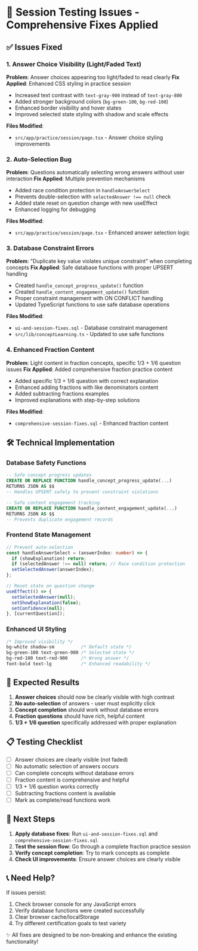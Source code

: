 # 🌸 Session Testing Issues - Comprehensive Fixes Applied

## ✅ Issues Fixed

### 1. **Answer Choice Visibility (Light/Faded Text)**
**Problem**: Answer choices appearing too light/faded to read clearly
**Fix Applied**: Enhanced CSS styling in practice session
- Increased text contrast with `text-gray-900` instead of `text-gray-800`
- Added stronger background colors (`bg-green-100`, `bg-red-100`)
- Enhanced border visibility and hover states
- Improved selected state styling with shadow and scale effects

**Files Modified**: 
- `src/app/practice/session/page.tsx` - Answer choice styling improvements

### 2. **Auto-Selection Bug**
**Problem**: Questions automatically selecting wrong answers without user interaction
**Fix Applied**: Multiple prevention mechanisms
- Added race condition protection in `handleAnswerSelect`
- Prevents double-selection with `selectedAnswer !== null` check
- Added state reset on question change with new useEffect
- Enhanced logging for debugging

**Files Modified**:
- `src/app/practice/session/page.tsx` - Enhanced answer selection logic

### 3. **Database Constraint Errors**
**Problem**: "Duplicate key value violates unique constraint" when completing concepts
**Fix Applied**: Safe database functions with proper UPSERT handling
- Created `handle_concept_progress_update()` function
- Created `handle_content_engagement_update()` function
- Proper constraint management with ON CONFLICT handling
- Updated TypeScript functions to use safe database operations

**Files Modified**:
- `ui-and-session-fixes.sql` - Database constraint management
- `src/lib/conceptLearning.ts` - Updated to use safe functions

### 4. **Enhanced Fraction Content**
**Problem**: Light content in fraction concepts, specific 1/3 + 1/6 question issues
**Fix Applied**: Added comprehensive fraction practice content
- Added specific 1/3 + 1/6 question with correct explanation
- Enhanced adding fractions with like denominators content
- Added subtracting fractions examples
- Improved explanations with step-by-step solutions

**Files Modified**:
- `comprehensive-session-fixes.sql` - Enhanced fraction content

## 🛠 Technical Implementation

### Database Safety Functions
```sql
-- Safe concept progress updates
CREATE OR REPLACE FUNCTION handle_concept_progress_update(...)
RETURNS JSON AS $$
-- Handles UPSERT safely to prevent constraint violations

-- Safe content engagement tracking  
CREATE OR REPLACE FUNCTION handle_content_engagement_update(...)
RETURNS JSON AS $$
-- Prevents duplicate engagement records
```

### Frontend State Management
```typescript
// Prevent auto-selection
const handleAnswerSelect = (answerIndex: number) => {
  if (showExplanation) return;
  if (selectedAnswer !== null) return; // Race condition protection
  setSelectedAnswer(answerIndex);
};

// Reset state on question change
useEffect(() => {
  setSelectedAnswer(null);
  setShowExplanation(false);
  setConfidence(null);
}, [currentQuestion]);
```

### Enhanced UI Styling
```css
/* Improved visibility */
bg-white shadow-sm          /* Default state */
bg-green-100 text-green-900 /* Selected state */
bg-red-100 text-red-900     /* Wrong answer */
font-bold text-lg           /* Enhanced readability */
```

## 🎯 Expected Results

1. **Answer choices** should now be clearly visible with high contrast
2. **No auto-selection** of answers - user must explicitly click
3. **Concept completion** should work without database errors
4. **Fraction questions** should have rich, helpful content
5. **1/3 + 1/6 question** specifically addressed with proper explanation

## 📋 Testing Checklist

- [ ] Answer choices are clearly visible (not faded)
- [ ] No automatic selection of answers occurs
- [ ] Can complete concepts without database errors
- [ ] Fraction content is comprehensive and helpful
- [ ] 1/3 + 1/6 question works correctly
- [ ] Subtracting fractions content is available
- [ ] Mark as complete/read functions work

## 🔄 Next Steps

1. **Apply database fixes**: Run `ui-and-session-fixes.sql` and `comprehensive-session-fixes.sql`
2. **Test the session flow**: Go through a complete fraction practice session
3. **Verify concept completion**: Try to mark concepts as complete
4. **Check UI improvements**: Ensure answer choices are clearly visible

## 📞 Need Help?

If issues persist:
1. Check browser console for any JavaScript errors
2. Verify database functions were created successfully
3. Clear browser cache/localStorage
4. Try different certification goals to test variety

✨ All fixes are designed to be non-breaking and enhance the existing functionality!
